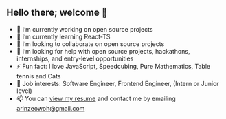 ## Hello there; welcome 👋



- 🔭 I’m currently working on open source projects
- 🌱 I’m currently learning React-TS
- 👯 I’m looking to collaborate on open source projects
- 🤔 I’m looking for help with open source projects, hackathons, internships, and entry-level opportunities
- ⚡ Fun fact: I love JavaScript, Speedcubing, Pure Mathematics, Table tennis and Cats
- 💼 Job interests: Software Engineer, Frontend Engineer, (Intern or Junior level)
- 📫 You can [view my resume](https://docs.google.com/document/d/1_j1vAt3ME1nSNg0nLmeqG_NuMbuLwU1kjksc8mDx28k/edit?usp=sharing) and contact me by emailing arinzeowoh@gmail.com

